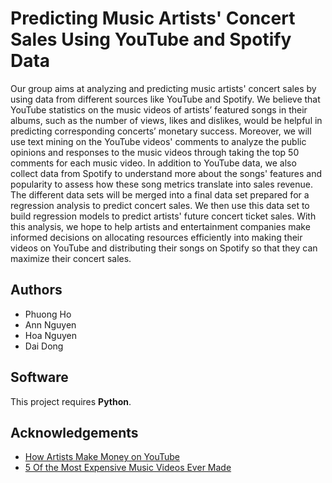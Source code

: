 
# Predicting Music Artists' Concert Sales Using YouTube and Spotify Data

Our group aims at analyzing and predicting music artists' 
concert sales by using data from different sources like 
YouTube and Spotify. We believe that YouTube statistics 
on the music videos of artists’ featured songs in their albums, 
such as the number of views, likes and dislikes, would be 
helpful in predicting corresponding concerts’ monetary success. 
Moreover, we will use text mining on the YouTube videos' 
comments to analyze the public opinions and responses to 
the music videos through taking the top 50 comments for 
each music video. In addition to YouTube data, we also 
collect data from Spotify to understand more about the 
songs' features and popularity to assess how these song 
metrics translate into sales revenue. The different data 
sets will be merged into a final data set prepared for a 
regression analysis to predict concert sales. We then use 
this data set to build regression models to predict 
artists' future concert ticket sales. With this analysis, 
we hope to help artists and entertainment companies make 
informed decisions on allocating resources efficiently into 
making their videos on YouTube and distributing their songs 
on Spotify so that they can maximize their concert sales.

## Authors

- Phuong Ho
- Ann Nguyen
- Hoa Nguyen
- Dai Dong

  
## Software

This project requires **Python**.

  
## Acknowledgements

 - [How Artists Make Money on YouTube](www.complex.com/music/2017/11/how-artists-make-money-on-youtube)
 - [5 Of the Most Expensive Music Videos Ever Made](www.marketwatch.com/story/5-of-the-most-expensive-music-videos-ever-made-2017-09-01-7882451)


  
